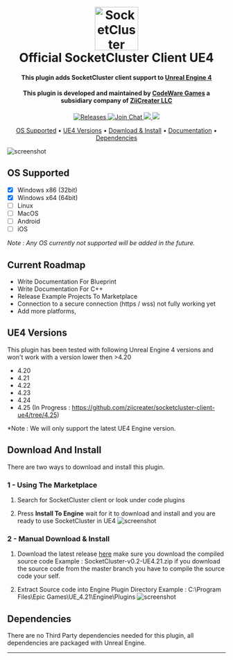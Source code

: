 <h1 align="center">
  <br>
  <a href="http://socketcluster.io/"><img src="https://socketcluster.io/img/socketcluster-logo-blue.png" alt="SocketCluster" width="100"></a>
  <br>
  Official SocketCluster Client UE4
  <br>
</h1>

<h4 align="center">This plugin adds SocketCluster client support to <a href="https://www.unrealengine.com/" target="_blank">Unreal Engine 4</a></h4>

<h4 align="center">This plugin is developed and maintained by <a href="https://www.codewaregames.com/" target="_blank">CodeWare Games</a> a subsidiary company of <a href="https://www.ziicreater.com/" target="_blank">ZiiCreater LLC</a></h4>

<p align="center">
  <a href="https://github.com/ziicreater/socketcluster-client-ue4/releases">
    <img src="https://img.shields.io/github/release/ziicreater/socketcluster-client-ue4.svg" alt="Releases">
  </a>
  <a href="https://gitter.im/SocketCluster/socketcluster" target="_blank">
    <img src="https://badges.gitter.im/Join%20Chat.svg" alt="Join Chat">
  </a>
  <a href="https://github.com/ziicreater/socketcluster-client-ue4/blob/master/LICENSE">
    <img src="https://img.shields.io/github/license/ziicreater/socketcluster-client-ue4.svg">
  </a>
  <img src="https://img.shields.io/github/downloads/ziicreater/socketcluster-client-ue4/total.svg">
</p>

<p align="center">
  <a href="#os-supported">OS Supported</a> •
  <a href="#version-supported">UE4 Versions</a> •
  <a href="#download-and-install">Download & Install</a> •
  <a href="https://github.com/ziicreater/socketcluster-client-ue4/wiki">Documentation</a> •
  <a href="#dependencies">Dependencies</a>
</p>

![screenshot](https://i.ibb.co/dWH8Y5Q/socketcluster-ue4.gif)

## OS Supported

- [x] Windows x86 (32bit)
- [x] Windows x64 (64bit)
- [ ] Linux
- [ ] MacOS
- [ ] Android 
- [ ] iOS 

*Note : Any OS currently not supported will be added in the future.*

## Current Roadmap
- Write Documentation For Blueprint
- Write Documentation For C++
- Release Example Projects To Marketplace
- Connection to a secure connection (https / wss) not fully working yet
- Add more platforms,

## UE4 Versions

This plugin has been tested with following Unreal Engine 4 versions and won't work with a version lower then >4.20

- 4.20
- 4.21
- 4.22
- 4.23
- 4.24
- 4.25 (In Progress : https://github.com/ziicreater/socketcluster-client-ue4/tree/4.25)

*Note : We will only support the latest UE4 Engine version.

## Download And Install

There are two ways to download and install this plugin.

### 1 - Using The Marketplace

1. Search for SocketCluster client or look under code plugins

2. Press **Install To Engine** wait for it to download and install and you are ready to use SocketCluster in UE4
![screenshot](https://i.ibb.co/1Twb7pt/socketcluster-marketplace-install.png)

### 2 - Manual Download & Install

1. Download the latest release [here](https://github.com/ziicreater/socketcluster-client-ue4/releases) make sure you download the compiled source code Example : SocketCluster-v0.2-UE4.21.zip if you download the source code from the master branch you have to compile the source code your self.

2. Extract Source code into Engine Plugin Directory Example : C:\Program Files\Epic Games\UE_4.21\Engine\Plugins
![screenshot](https://i.ibb.co/F4B4m92/socketcluster-extract.gif)

## Dependencies

There are no Third Party dependencies needed for this plugin, all dependencies are packaged with Unreal Engine.


---
